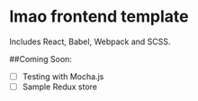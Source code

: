 lmao frontend template
===
Includes React, Babel, Webpack and SCSS.


##Coming Soon:
 - [ ] Testing with Mocha.js
 - [ ] Sample Redux store
